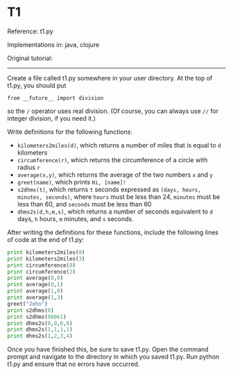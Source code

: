 T1
====

Reference: t1.py

Implementations in: java, clojure

Original tutorial:

---

Create a file called t1.py somewhere in your user directory. At the top of t1.py, you should put

`from __future__ import division`

so the `/` operator uses real division. (Of course, you can always use `//` for integer division, if you need it.)

Write definitions for the following functions:

* `kilometers2miles(d)`, which returns a number of miles that is equal to `d` kilometers
* `circumference(r)`, which returns the circumference of a circle with radius `r`
* `average(x,y)`, which returns the average of the two numbers `x` and `y`
* `greet(name)`, which prints `Hi, [name]!`
* `s2dhms(t)`, which returns `t` seconds expressed as `(days, hours, minutes, seconds)`, where `hours` must be less than 24, `minutes` must be less than 60, and `seconds` must be less than 60
* `dhms2s(d,h,m,s)`, which returns a number of seconds equivalent to `d` days, `h` hours, `m` minutes, and `s` seconds.

After writing the definitions for these functions, include the following lines of code at the end of t1.py:

```python
print kilometers2miles(0)
print kilometers2miles(3)
print circumference(0)
print circumference(2)
print average(0,0)
print average(0,1)
print average(1,0)
print average(1,3)
greet("John")
print s2dhms(0)
print s2dhms(90061)
print dhms2s(0,0,0,0)
print dhms2s(1,1,1,1)
print dhms2s(1,2,3,4)
```

Once you have finished this, be sure to save t1.py. Open the command prompt and navigate to the directory in which you saved t1.py. Run python t1.py and ensure that no errors have occurred.